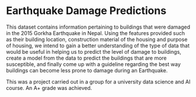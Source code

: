 # Earthquake Damage Predictions
This dataset contains information pertaining to buildings that were damaged in the 2015 Gorkha Earthquake in Nepal. Using the features provided such as their building location, construction material of the housing and purpose of housing, we intend to gain a better understanding of the type of data that would be useful in helping us to predict the level of damage to buildings, create a model from the data to predict the buildings that are more susceptible, and finally come up with a guideline regarding the best way buildings can become less prone to damage during an Earthquake.

This was a project carried out in a group for a university data science and AI course. An A+ grade was achieved.

